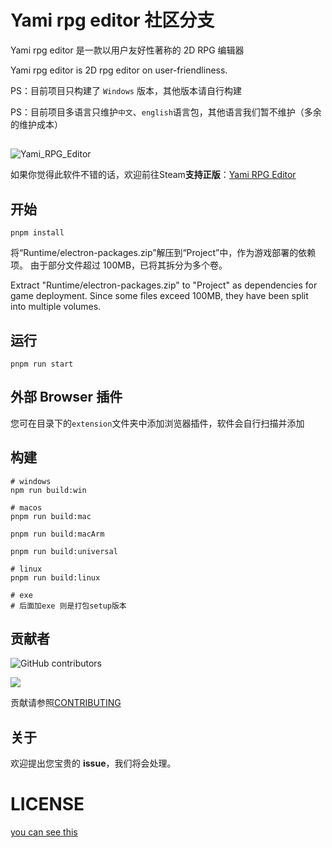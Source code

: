 # Yami rpg editor 社区分支

Yami rpg editor 是一款以用户友好性著称的 2D RPG 编辑器

Yami rpg editor is 2D rpg editor on user-friendliness.

PS：目前项目只构建了 `Windows` 版本，其他版本请自行构建

PS：目前项目多语言只维护`中文`、`english`语言包，其他语言我们暂不维护（多余的维护成本）

## 

![Yami_RPG_Editor](https://shared.cdn.queniuqe.com/store_item_assets/steam/apps/1964480/header.jpg?t=1742510557)

如果你觉得此软件不错的话，欢迎前往Steam**支持正版**：[Yami RPG Editor](https://store.steampowered.com/app/1964480/Yami_RPG_Editor/)

## 开始

```shell
pnpm install
```

将“Runtime/electron-packages.zip”解压到“Project”中，作为游戏部署的依赖项。
由于部分文件超过 100MB，已将其拆分为多个卷。

Extract "Runtime/electron-packages.zip" to "Project" as dependencies for game deployment.
Since some files exceed 100MB, they have been split into multiple volumes.

## 运行

```shell
pnpm run start
```

## 外部 Browser 插件

您可在目录下的`extension`文件夹中添加浏览器插件，软件会自行扫描并添加

## 构建

```shell
# windows
npm run build:win

# macos
pnpm run build:mac

pnpm run build:macArm

pnpm run build:universal

# linux
pnpm run build:linux

# exe
# 后面加exe 则是打包setup版本

```

## 贡献者

![GitHub contributors](https://img.shields.io/github/contributors/Open-Yami-Community/yami-rpg-editor)

<a href="https://github.com/Open-Yami-Community/yami-rpg-editor/graphs/contributors">
  <img src="https://contrib.rocks/image?repo=Open-Yami-Community/yami-rpg-editor">
</a>

贡献请参照[CONTRIBUTING](./CONTRIBUTING.md)

## 关于

欢迎提出您宝贵的 **issue**，我们将会处理。

# LICENSE

[you can see this](./LICENSE)
